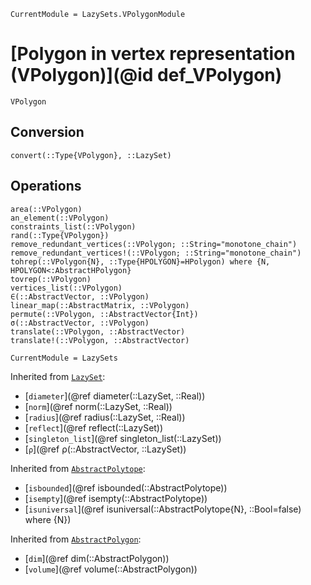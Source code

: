 ```@meta
CurrentModule = LazySets.VPolygonModule
```

# [Polygon in vertex representation (VPolygon)](@id def_VPolygon)

```@docs
VPolygon
```

## Conversion

```@docs
convert(::Type{VPolygon}, ::LazySet)
```

## Operations

```@docs
area(::VPolygon)
an_element(::VPolygon)
constraints_list(::VPolygon)
rand(::Type{VPolygon})
remove_redundant_vertices(::VPolygon; ::String="monotone_chain")
remove_redundant_vertices!(::VPolygon; ::String="monotone_chain")
tohrep(::VPolygon{N}, ::Type{HPOLYGON}=HPolygon) where {N, HPOLYGON<:AbstractHPolygon}
tovrep(::VPolygon)
vertices_list(::VPolygon)
∈(::AbstractVector, ::VPolygon)
linear_map(::AbstractMatrix, ::VPolygon)
permute(::VPolygon, ::AbstractVector{Int})
σ(::AbstractVector, ::VPolygon)
translate(::VPolygon, ::AbstractVector)
translate!(::VPolygon, ::AbstractVector)
```

```@meta
CurrentModule = LazySets
```

Inherited from [`LazySet`](@ref):
* [`diameter`](@ref diameter(::LazySet, ::Real))
* [`norm`](@ref norm(::LazySet, ::Real))
* [`radius`](@ref radius(::LazySet, ::Real))
* [`reflect`](@ref reflect(::LazySet))
* [`singleton_list`](@ref singleton_list(::LazySet))
* [`ρ`](@ref ρ(::AbstractVector, ::LazySet))

Inherited from [`AbstractPolytope`](@ref):
* [`isbounded`](@ref isbounded(::AbstractPolytope))
* [`isempty`](@ref isempty(::AbstractPolytope))
* [`isuniversal`](@ref isuniversal(::AbstractPolytope{N}, ::Bool=false) where {N})

Inherited from [`AbstractPolygon`](@ref):
* [`dim`](@ref dim(::AbstractPolygon))
* [`volume`](@ref volume(::AbstractPolygon))
